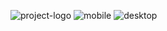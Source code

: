 

![project-logo](https://github.com/justcallmeAK/Realestate/assets/124589293/6735b5ce-5268-49a8-89d9-056711a4ab0c)
![mobile](https://github.com/justcallmeAK/Realestate/assets/124589293/f9f3a38f-280c-4a11-b963-4b8225018ecc)
![desktop](https://github.com/justcallmeAK/Realestate/assets/124589293/d411409b-acdc-4e38-b77b-919e96393d3d)
